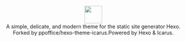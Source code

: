 <p align="center" class="has-mb-6">
<img class="not-gallery-item" height="48" src="http://ppoffice.github.io/hexo-theme-icarus/images/logo.svg">
<br> A simple, delicate, and modern theme for the static site generator Hexo.
<br> Forked by ppoffice/hexo-theme-icarus.Powered by Hexo & Icarus.